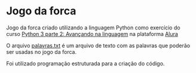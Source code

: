 # Jogo da forca

Jogo da forca criado utilizando a linguagem Python como exercício do curso [Python 3 parte 2: Avançando na linguagem](https://cursos.alura.com.br/course/python-3-avancando-na-linguagem?preRequirementFrom=python-3-intro-orientacao-objetos) na plataforma [Alura](https://www.alura.com.br/)

O arquivo [palavras.txt](https://github.com/arthurcortesr/Python/blob/main/Forca/palavras.txt) é um arquivo de texto com as palavras que poderão ser usadas no jogo da forca.

Foi utilizado programação estruturada para a criação do código.
